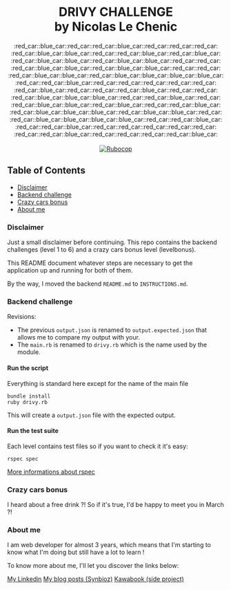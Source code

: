 <h1 align="center">DRIVY CHALLENGE<br/>by Nicolas Le Chenic</h1>
<div align="center">
  :red_car::blue_car::red_car::red_car::blue_car::red_car::red_car::red_car:<br/>:red_car::blue_car::blue_car::red_car::red_car::blue_car::red_car::blue_car:<br/>:red_car::blue_car::blue_car::red_car::blue_car::blue_car::red_car::red_car:<br/>:red_car::blue_car::blue_car::red_car::blue_car::blue_car::red_car::red_car:<br/>:red_car::blue_car::blue_car::red_car::blue_car::blue_car::blue_car::blue_car:<br/>:red_car::red_car::blue_car::red_car::red_car::red_car::red_car::red_car:<br/>:red_car::blue_car::red_car::red_car::red_car::blue_car::red_car::red_car:<br/>:red_car::blue_car::blue_car::blue_car::red_car::red_car::blue_car::red_car:<br/>:red_car::blue_car::blue_car::red_car::blue_car::red_car::red_car::blue_car:<br/>:red_car::blue_car::blue_car::blue_car::red_car::blue_car::blue_car::red_car:<br/>:red_car::blue_car::blue_car::blue_car::blue_car::red_car::red_car::blue_car:<br/>:red_car::red_car::blue_car::red_car::red_car::red_car::red_car::red_car:<br/>:red_car::red_car::blue_car::red_car::red_car::red_car::red_car::blue_car:
</div>

<br/>

<div align="center">
  <!-- Standard -->
  <a href="https://github.com/bbatsov/ruby-style-guide">
    <img src="https://img.shields.io/badge/guideline-rubocop-blue.svg?longCache=true&style=flat" alt="Rubocop" />
  </a>
</div>

## Table of Contents

- [Disclaimer](#disclaimer)
- [Backend challenge](#backend-challenge)
- [Crazy cars bonus](#crazy-cars-bonus)
- [About me](#about_me)

### Disclaimer

Just a small disclaimer before continuing. This repo contains the backend challenges (level 1 to 6) and a crazy cars bonus level (levelbonus).

This README document whatever steps are necessary to get the
application up and running for both of them.

By the way, I moved the backend `README.md` to `INSTRUCTIONS.md`.

### Backend challenge

Revisions:

- The previous `output.json` is renamed to `output.expected.json` that allows me to compare my output with your.
- The `main.rb` is renamed to `drivy.rb` which is the name used by the module.

#### Run the script

Everything is standard here except for the name of the main file

```shell 
bundle install
ruby drivy.rb
```

This will create a `output.json` file with the expected output.

#### Run the test suite

Each level contains test files so if you want to check it it's easy: 

```shell 
rspec spec
```

[More informations about rspec](https://relishapp.com/rspec)


### Crazy cars bonus

<!--- TODO --->

I heard about a free drink ?! So if it's true, I'd be happy to meet you in  March ?!

### About me

I am web developer for almost 3 years, which means that I'm starting to know what I'm doing but still have a lot to learn !

To know more about me, I'll let you discover the links below:

[My Linkedin](https://www.linkedin.com/in/nicolas-le-chenic-7808a368/)
[My blog posts (Synbioz)](https://www.synbioz.com/blog/authors/nlechenic)
[Kawabook (side project)](https://projet.kawabook.com/)


